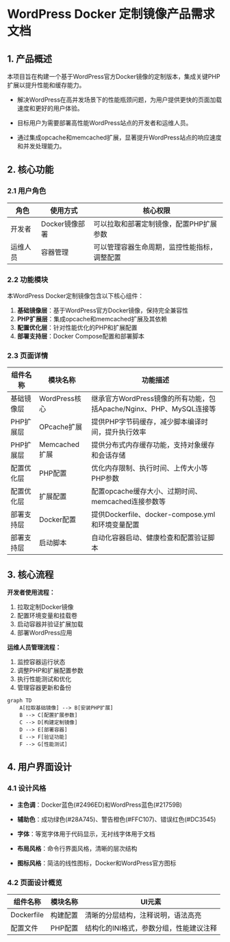 # WordPress Docker 定制镜像产品需求文档

## 1. 产品概述

本项目旨在构建一个基于WordPress官方Docker镜像的定制版本，集成关键PHP扩展以提升性能和缓存能力。

* 解决WordPress在高并发场景下的性能瓶颈问题，为用户提供更快的页面加载速度和更好的用户体验。

* 目标用户为需要部署高性能WordPress站点的开发者和运维人员。

* 通过集成opcache和memcached扩展，显著提升WordPress站点的响应速度和并发处理能力。

## 2. 核心功能

### 2.1 用户角色

| 角色   | 使用方式       | 核心权限                   |
| ---- | ---------- | ---------------------- |
| 开发者  | Docker镜像部署 | 可以拉取和部署定制镜像，配置PHP扩展参数  |
| 运维人员 | 容器管理       | 可以管理容器生命周期，监控性能指标，调整配置 |

### 2.2 功能模块

本WordPress Docker定制镜像包含以下核心组件：

1. **基础镜像层**：基于WordPress官方Docker镜像，保持完全兼容性
2. **PHP扩展层**：集成opcache和memcached扩展及其依赖
3. **配置优化层**：针对性能优化的PHP和扩展配置
4. **部署支持层**：Docker Compose配置和部署脚本

### 2.3 页面详情

| 组件名称   | 模块名称        | 功能描述                                             |
| ------ | ----------- | ------------------------------------------------ |
| 基础镜像层  | WordPress核心 | 继承官方WordPress镜像的所有功能，包括Apache/Nginx、PHP、MySQL连接等 |
| PHP扩展层 | OPcache扩展   | 提供PHP字节码缓存，减少脚本编译时间，提升执行效率                       |
| PHP扩展层 | Memcached扩展 | 提供分布式内存缓存功能，支持对象缓存和会话存储                          |
| 配置优化层  | PHP配置       | 优化内存限制、执行时间、上传大小等PHP参数                           |
| 配置优化层  | 扩展配置        | 配置opcache缓存大小、过期时间、memcached连接参数等                |
| 部署支持层  | Docker配置    | 提供Dockerfile、docker-compose.yml和环境变量配置           |
| 部署支持层  | 启动脚本        | 自动化容器启动、健康检查和配置验证脚本                              |

## 3. 核心流程

**开发者使用流程：**

1. 拉取定制Docker镜像
2. 配置环境变量和挂载卷
3. 启动容器并验证扩展加载
4. 部署WordPress应用

**运维人员管理流程：**

1. 监控容器运行状态
2. 调整PHP和扩展配置参数
3. 执行性能测试和优化
4. 管理容器更新和备份

```mermaid
graph TD
    A[拉取基础镜像] --> B[安装PHP扩展]
    B --> C[配置扩展参数]
    C --> D[构建定制镜像]
    D --> E[部署容器]
    E --> F[验证功能]
    F --> G[性能测试]
```

## 4. 用户界面设计

### 4.1 设计风格

* **主色调**：Docker蓝色(#2496ED)和WordPress蓝色(#21759B)

* **辅助色**：成功绿色(#28A745)、警告橙色(#FFC107)、错误红色(#DC3545)

* **字体**：等宽字体用于代码显示，无衬线字体用于文档

* **布局风格**：命令行界面风格，清晰的层次结构

* **图标风格**：简洁的线性图标，Docker和WordPress官方图标

### 4.2 页面设计概览

| 组件名称       | 模块名称  | UI元素                  |
| ---------- | ----- | --------------------- |
| Dockerfile | 构建配置  | 清晰的分层结构，注释说明，语法高亮     |
| 配置文件       | PHP配置 | 结构化的INI格式，参数分组，性能建议注释 |

